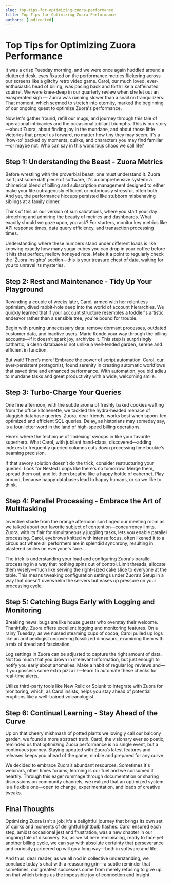 ```yaml
---
slug: top-tips-for-optimizing-zuora-performance
title: Top Tips for Optimizing Zuora Performance
authors: [undirected]
---
```



# Top Tips for Optimizing Zuora Performance

It was a crisp Tuesday morning, and we were once again huddled around a cluttered desk, eyes fixated on the performance metrics flickering across our screens like a glitchy retro video game. Carol, our much loved, ever-enthusiastic head of billing, was pacing back and forth like a caffeinated squirrel. We were knee-deep in our quarterly review when she let out an exasperated sigh — Zuora was running slower than a snail on tranquilizers. That moment, which seemed to stretch into eternity, marked the beginning of our ongoing quest to optimize Zuora's performance.

Now let's gather 'round, refill our mugs, and journey through this tale of operational intricacies and the occasional jubilant triumphs. This is our story—about Zuora, about finding joy in the mundane, and about those little victories that propel us forward, no matter how tiny they may seem. It's a 'how-to' backed by moments, quirks, and characters you may find familiar—or maybe not. Who can say in this wondrous chaos we call life?

## Step 1: Understanding the Beast - Zuora Metrics

Before wrestling with the proverbial beast, one must understand it. Zuora isn't just some daft piece of software, it's a comprehensive system: a chimerical blend of billing and subscription management designed to either make your life outrageously efficient or notoriously stressful, often both. And yet, the performance hiccups persisted like stubborn misbehaving siblings at a family dinner.

Think of this as our version of sun salutations, where you start your day stretching and admiring the beauty of metrics and dashboards. What exactly should we gaze upon, you ask? For starters, monitor key metrics like API response times, data query efficiency, and transaction processing times. 

Understanding where these numbers stand under different loads is like knowing exactly how many sugar cubes you can drop in your coffee before it hits that perfect, mellow honeyed note. Make it a point to regularly check the 'Zuora Insights' section—this is your treasure chest of data, waiting for you to unravel its mysteries.

## Step 2: Rest and Maintenance - Tidy Up Your Playground

Rewinding a couple of weeks later, Carol, armed with her relentless optimism, dived rabbit-hole deep into the world of account hierarchies. We quickly learned that if your account structure resembles a toddler's artistic endeavor rather than a sensible tree, you're bound for trouble.

Begin with pruning unnecessary data: remove dormant processes, outdated customer data, and inactive users. Marie Kondo your way through the billing accounts—if it doesn’t spark joy, archivize it. This step is surprisingly cathartic, a clean database is not unlike a well-tended garden, serene and efficient in function.

But wait! There’s more! Embrace the power of script automation. Carol, our ever-persistent protagonist, found serenity in creating automatic workflows that saved time and enhanced performance. With automation, you bid adieu to mundane tasks and greet productivity with a wide, welcoming smile.

## Step 3: Turbo-Charge Your Queries

One fine afternoon, with the subtle aroma of freshly baked cookies wafting from the office kitchenette, we tackled the hydra-headed menace of sluggish database queries. Zuora, dear friends, works best when spoon-fed optimized and efficient SQL queries. Delay, as historians may someday say, is a four-letter word in the land of high-speed billing operations.

Here’s where the technique of ‘Indexing’ swoops in like your favorite superhero. What Carol, with jubilant hand-claps, discovered—adding indexes to frequently queried columns cuts down processing time bookie's beaming precision. 

If that savory solution doesn’t do the trick, consider restructuring your queries. Look for Nested Loops like there's no tomorrow. Merge them, spread them out, and let them breathe like a happy bottle of cabernet. Play around, because happy databases lead to happy humans, or so we like to think. 

## Step 4: Parallel Processing - Embrace the Art of Multitasking

Inventive shade from the orange afternoon sun tinged our meeting room as we talked about our favorite subject of contention—concurrency limits. Zuora, with its flair for simultaneously juggling tasks, lets you enable parallel processing. Carol, eyebrows knitted with intense focus, often likened it to a circus act where all performers are in splendid synchrony, resulting in plastered smiles on everyone's face.

The trick is understanding your load and configuring Zuora's parallel processing in a way that nothing spins out of control. Limit threads, allocate them wisely—much like serving the right-sized cake slice to everyone at the table. This means tweaking configuration settings under Zuora’s Setup in a way that doesn’t overwhelm the servers but eases up pressure on your processing cycle.

## Step 5: Catching Bugs Early with Logging and Monitoring

Breaking news: bugs are like house guests who overstay their welcome. Thankfully, Zuora offers excellent logging and monitoring features. On a rainy Tuesday, as we nursed steaming cups of cocoa, Carol pulled up logs like an archaeologist uncovering fossilized dinosaurs, examining them with a mix of dread and fascination.

Log settings in Zuora can be adjusted to capture the right amount of data. Not too much that you drown in irrelevant information, but just enough to notify you early about anomalies. Make a habit of regular log reviews and—if you possess some extra pizzazz—learn to automate these checks for real-time alerts.

Utilize third-party tools like New Relic or Splunk to integrate with Zuora for monitoring, which, as Carol insists, helps you stay ahead of potential eruptions like a well-trained volcanologist.

## Step 6: Continual Learning - Stay Ahead of the Curve

Up on that cheery mishmash of potted plants we lovingly call our balcony garden, we found a more abstract truth. Carol, the visionary ever so poetic, reminded us that optimizing Zuora performance is no single event, but a continuous journey. Staying updated with Zuora’s latest features and releases keeps you ahead of the game, nimble and prepared for any curve.

We decided to embrace Zuora’s abundant resources. Sometimes it's webinars, other times forums; learning is our fuel and we consumed it heartily. Through this eager rummage through documentation or sharing discussions on community channels, we realized that an optimized system is a flexible one—open to change, experimentation, and loads of creative tweaks.

## Final Thoughts

Optimizing Zuora isn't a job; it's a delightful journey that brings its own set of quirks and moments of delightful lightbulb flashes. Carol ensured each step, amidst occasional jest and frustration, was a new chapter in our ongoing tale of discovery. So, as we sit here reminiscing, ready to face yet another billing cycle, we can say with absolute certainty that perseverance and curiosity partnered up will go a long way—both in software and life.

And thus, dear reader, as we all nod in collective understanding, we conclude today's chat with a reassuring grin—a subtle reminder that sometimes, our greatest successes come from merely refusing to give up on that which brings us the impossible joy of connection and insight.